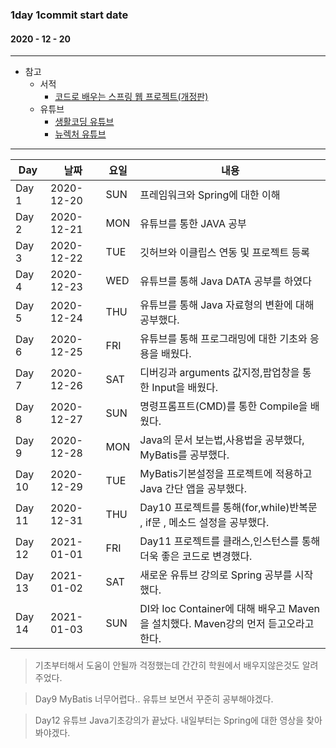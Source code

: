 ### 1day 1commit start date 
#### 2020 - 12 - 20

------------------------

* 참고
  * 서적
    * [코드로 배우는 스프링 웹 프로젝트(개정판)](https://book.naver.com/bookdb/book_detail.nhn?bid=13993776)
  * 유튜브
    * [생활코딩 유튜브](https://www.youtube.com/user/egoing2)
    * [뉴렉처 유튜브](https://www.youtube.com/user/newlec1)
------------------------

Day | 날짜 | 요일 | 내용 |
---|---|---| --- | 
Day 1 | 2020-12-20 | SUN | 프레임워크와 Spring에 대한 이해 |
Day 2 | 2020-12-21 | MON | 유튜브를 통한 JAVA 공부 |
Day 3 | 2020-12-22 | TUE | 깃허브와 이클립스 연동 및 프로젝트 등록 |
Day 4 | 2020-12-23 | WED | 유튜브를 통해 Java DATA 공부를 하였다 |
Day 5 | 2020-12-24 | THU | 유튜브를 통해 Java 자료형의 변환에 대해 공부했다.|
Day 6 | 2020-12-25 | FRI | 유튜브를 통해 프로그래밍에 대한 기초와 응용을 배웠다.|
Day 7 | 2020-12-26 | SAT | 디버깅과 arguments 값지정,팝업창을 통한 Input을 배웠다.|
Day 8 | 2020-12-27 | SUN | 명령프롬프트(CMD)를 통한 Compile을 배웠다. |
Day 9 | 2020-12-28 | MON | Java의 문서 보는법,사용법을 공부했다, MyBatis를 공부했다. |
Day 10 | 2020-12-29 | TUE | MyBatis기본설정을 프로젝트에 적용하고 Java 간단 앱을 공부했다. |
Day 11 | 2020-12-31 | THU | Day10 프로젝트를 통해(for,while)반복문 , if문 , 메소드 설정을 공부했다. |
Day 12 | 2021-01-01 | FRI | Day11 프로젝트를 클래스,인스턴스를 통해 더욱 좋은 코드로 변경했다. |
Day 13 | 2021-01-02 | SAT | 새로운 유튜브 강의로 Spring 공부를 시작했다. |
Day 14 | 2021-01-03 | SUN | DI와 Ioc Container에 대해 배우고 Maven을 설치했다. Maven강의 먼저 듣고오라고한다. |

> 기초부터해서 도움이 안될까 걱정했는데 간간히 학원에서 배우지않은것도 알려주었다.

> Day9 MyBatis 너무어렵다.. 유튜브 보면서 꾸준히 공부해야겠다.

> Day12 유튜브 Java기초강의가 끝났다. 내일부터는 Spring에 대한 영상을 찾아봐야겠다.
